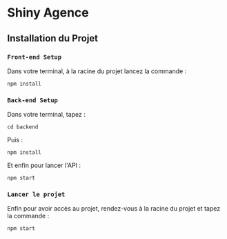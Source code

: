 # Shiny Agence

## Installation du Projet

### `Front-end Setup`

Dans votre terminal, à la racine du projet lancez la commande :
```
npm install
```


### `Back-end Setup`

Dans votre terminal, tapez :
```
cd backend
```

Puis :
```
npm install
```

Et enfin pour lancer l'API : 
```
npm start
```


### `Lancer le projet`
Enfin pour avoir accès au projet, rendez-vous à la racine du projet et tapez la commande :
```
npm start
```